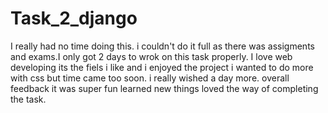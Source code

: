 # Task_2_django

I really had no time doing this. i couldn't do it full as there was assigments and exams.I only got 2 days to wrok on this task properly. I love web developing its the fiels i like and i enjoyed the project i wanted to do more with css but time came too soon. i really wished a day more. overall feedback it was super fun learned new things loved the way of completing the task. 

